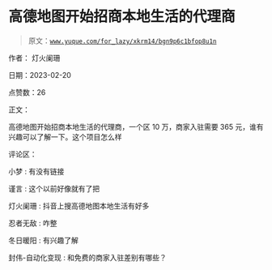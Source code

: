 # 高德地图开始招商本地生活的代理商

> 原文：[`www.yuque.com/for_lazy/xkrm14/bgn9p6c1bfop8u1n`](https://www.yuque.com/for_lazy/xkrm14/bgn9p6c1bfop8u1n)

作者： 灯火阑珊

日期：2023-02-20

点赞数：26

正文：

高德地图开始招商本地生活的代理商，一个区 10 万，商家入驻需要 365 元，谁有兴趣可以了解一下。这个项目怎么样

评论区：

小梦 : 有没有链接

谨言 : 这个以前好像就有了把

灯火阑珊 : 抖音上搜高德地图本地生活有好多

忍者无敌 : 咋整

冬日暖阳 : 有兴趣了解

封伟-自动化变现 : 和免费的商家入驻差别有哪些？



